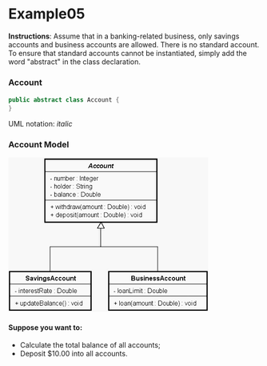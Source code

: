 # Example05
**Instructions**: Assume that in a banking-related business, only savings accounts and business accounts are allowed. There is no standard account. To ensure that standard accounts cannot be instantiated, simply add the word "abstract" in the class declaration.

### Account
```java
public abstract class Account {
}
```
UML notation: $italic$

### Account Model
![Account Model](https://github.com/souzafcharles/Complete-Java-Object-Oriented-Programming-and-Projects/blob/master/Session_K11_Inheritance_and_Polymorphism/Example05/account-model.png)

#### Suppose you want to:
- Calculate the total balance of all accounts;
- Deposit $10.00 into all accounts.